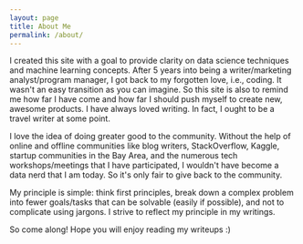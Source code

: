 ```yaml
---
layout: page
title: About Me
permalink: /about/
---
```


I created this site with a goal to provide clarity on data science techniques and machine learning concepts. After 5 years into being a writer/marketing analyst/program manager, I got back to my forgotten love, i.e., coding. It wasn't an easy transition as you can imagine. So this site is also to remind me how far I have come and how far I should push myself to create new, awesome products. I have always loved writing. In fact, I ought to be a travel writer at some point. 

I love the idea of doing greater good to the community. Without the help of online and offline communities like blog writers, StackOverflow, Kaggle, startup communities in the Bay Area, and the numerous tech workshops/meetings that I have participated, I wouldn't have become a data nerd that I am today. So it's only fair to give back to the community.

My principle is simple: think first principles, break down a complex problem into fewer goals/tasks that can be solvable (easily if possible), and not to complicate using jargons. I strive to reflect my principle in my writings.

So come along! Hope you will enjoy reading my writeups :)

